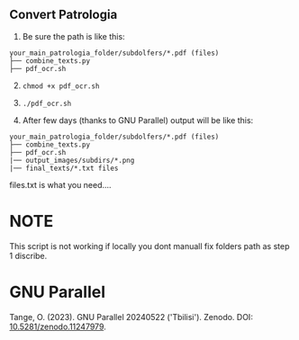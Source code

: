 ## Convert Patrologia 
1. Be sure the path is like this:

```
your_main_patrologia_folder/subdolfers/*.pdf (files)
├── combine_texts.py
├── pdf_ocr.sh

```

2. `chmod +x pdf_ocr.sh`
3. `./pdf_ocr.sh`


4. After few days (thanks to GNU Parallel) output will be like this:
```
your_main_patrologia_folder/subdolfers/*.pdf (files)
├── combine_texts.py
├── pdf_ocr.sh
|── output_images/subdirs/*.png
|── final_texts/*.txt files
```

files.txt is what you need....


# NOTE
This script is not working if locally you dont manuall fix folders path as step 1 discribe.  

#  GNU Parallel
Tange, O. (2023). GNU Parallel 20240522 ('Tbilisi'). Zenodo. DOI: [10.5281/zenodo.11247979](https://doi.org/10.5281/zenodo.11247979).
